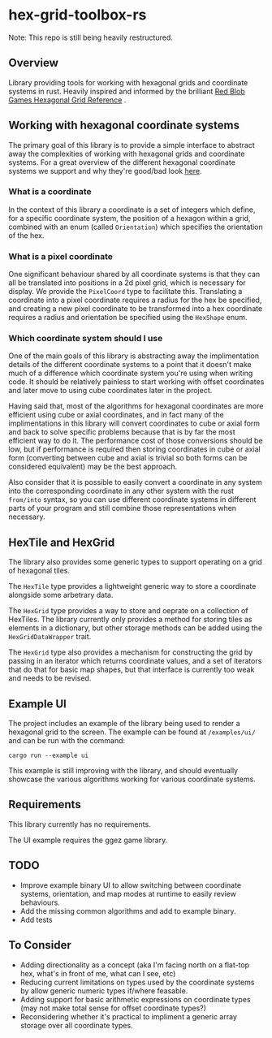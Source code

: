 # hex-grid-toolbox-rs

Note: This repo is still being heavily restructured.

## Overview

Library providing tools for working with hexagonal grids and coordinate systems in rust. 
Heavily inspired and informed by the brilliant [Red Blob Games Hexagonal Grid Reference](https://www.redblobgames.com/grids/hexagons/) .

## Working with hexagonal coordinate systems

The primary goal of this library is to provide a simple interface to abstract away the complexities of working with hexagonal grids and coordinate systems. For a great overview of the different hexagonal coordinate systems we support and why they're good/bad look [here](https://www.redblobgames.com/grids/hexagons/#coordinates).

### What is a coordinate

In the context of this library a coordinate is a set of integers which define, for a specific coordinate system, the position of a hexagon within a grid, combined with an enum (called `Orientation`) which specifies the orientation of the hex.

### What is a pixel coordinate

One significant behaviour shared by all coordinate systems is that they can all be translated into positions in a 2d pixel grid, which is necessary for display. We provide the `PixelCoord` type to facilitate this. Translating a coordinate into a pixel coordinate requires a radius for the hex be specified, and creating a new pixel coordinate to be transformed into a hex coordinate requires a radius and orientation be specified using the `HexShape` enum.

### Which coordinate system should I use

One of the main goals of this library is abstracting away the implimentation details of the different coordinate systems to a point that it doesn't make much of a difference which coordinate system you're using when writing code. It should be relatively painless to start working with offset coordinates and later move to using cube coordinates later in the project.

Having said that, most of the algorithms for hexagonal coordinates are more efficient using cube or axial coordinates, and in fact many of the implimentations in this library will convert coordinates to cube or axial form and back to solve specific problems because that is by far the most efficient way to do it. The performance cost of those conversions should be low, but if performance is required then storing coordinates in cube or axial form (converting between cube and axial is trivial so both forms can be considered equivalent) may be the best approach.

Also consider that it is possible to easily convert a coordinate in any system into the corresponding coordinate in any other system with the rust `from/into` syntax, so you can use different coordinate systems in different parts of your program and still combine those representations when necessary. 

## HexTile and HexGrid

The library also provides some generic types to support operating on a grid of hexagonal tiles.

The `HexTile` type provides a lightweight generic way to store a coordinate alongside some arbetrary data.

The `HexGrid` type provides a way to store and oeprate on a collection of HexTiles. The library currently only provides a method for storing tiles as elements in a dictionary, but other storage methods can be added using the `HexGridDataWrapper` trait. 

The `HexGrid` type also provides a mechanism for constructing the grid by passing in an iterator which returns coordinate values, and a set of iterators that do that for basic map shapes, but that interface is currently too weak and needs to be revised.

## Example UI

The project includes an example of the library being used to render a hexagonal grid to the screen. 
The example can be found at `/examples/ui/` and can be run with the command: 

```text
cargo run --example ui
```

This example is still improving with the library, and should eventually showcase the various algorithms working for various coordinate systems.

## Requirements

This library currently has no requirements.

The UI example requires the ggez game library.

## TODO

- Improve example binary UI to allow switching between coordinate systems, orientation, and map modes at runtime to easily review behaviours.
- Add the missing common algorithms and add to example binary.
- Add tests


## To Consider

- Adding directionality as a concept (aka I'm facing north on a flat-top hex, what's in front of me, what can I see, etc)
- Reducing current limitations on types used by the coordinate systems by allow generic numeric types if/where feasable.
- Adding support for basic arithmetic expressions on coordinate types (may not make total sense for offset coordinate types?)
- Reconsidering whether it's practical to impliment a generic array storage over all coordinate types. 